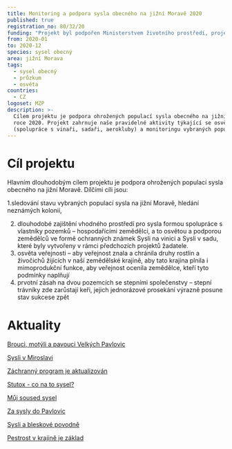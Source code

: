 ```yaml
---
title: Monitoring a podpora sysla obecného na jižní Moravě 2020
published: true
registration_no: 80/32/20
funding: "Projekt byl podpořen Ministerstvem životního prostředí, projekt nemusí vyjadřovat stanoviska MŽP.\r\n\n\r\n\nProgram na podporu projektů nestátních neziskových organizací pro rok 2020 - Podprogram A"
from: 2020-01
to: 2020-12
species: sysel obecný
area: jižní Morava
tags:
  - sysel obecný
  - průzkum
  - osvěta
countries:
  - CZ
logoset: MZP
description: >-
  Cílem projektu je podpora ohrožených populací sysla obecného na jižní Moravě v
  roce 2020. Projekt zahrnuje naše pravidelné aktivity týkající se osvěty
  (spolupráce s vinaři, sadaři, aerokluby) a monitoringu vybraných populací.
---
```

# Cíl projektu

Hlavním dlouhodobým cílem projektu je podpora ohrožených populací sysla obecného na jižní Moravě. Dílčími cíli jsou: 

1.sledování stavu vybraných populací sysla na jižní Moravě, hledání neznámých kolonií, 

2. dlouhodobé zajištění vhodného prostředí pro sysla formou spolupráce s vlastníky pozemků – hospodařícími zemědělci, a to osvětou a podporou zemědělců ve formě ochranných známek Sysli na vinici a Sysli v sadu, které byly vytvořeny v rámci předchozích projektů žadatele. 
3. osvěta veřejnosti – aby veřejnost znala a chránila druhy rostlin a živočichů žijících v naší zemědělské krajině, aby tato krajina plnila i mimoprodukční funkce, aby veřejnost ocenila zemědělce, kteří tyto podmínky naplňují
4. prvotní zásah na dvou pozemcích se stepními společenstvy – stepní trávníky zde zarůstají keři, jejich jednorázové prosekání výrazně posune stav sukcese zpět

# Aktuality

[Brouci, motýli a pavouci Velkých Pavlovic](https://www.syslinavinici.cz/news/brouci-mot%C3%BDli-a-pavouci-velk%C3%BDch-pavlovic)

[Sysli v Miroslavi](https://www.syslinavinici.cz/news/sysli-v-miroslavi)

[Záchranný program je aktualizován](https://www.syslinavinici.cz/news/z%C3%A1chrann%C3%BD-program-je-aktualizov%C3%A1n)

[Stutox - co na to sysel?](https://www.syslinavinici.cz/news/stutox-co-na-to-sysel)

[Můj soused sysel](https://www.syslinavinici.cz/news/m%C5%AFj-soused-sysel)

[Za sysly do Pavlovic](https://www.syslinavinici.cz/news/za-sysly-do-pavlovic)

[Sysli a bleskové povodně](https://www.syslinavinici.cz/news/sysli-a-bleskov%C3%A9-povodn%C4%9B)

[Pestrost v krajině je základ](https://www.syslinavinici.cz/news/pestrost-v-krajin%C4%9B-je-z%C3%A1klad)
